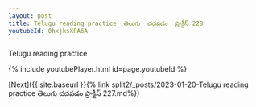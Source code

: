 ```yaml
---
layout: post
title: Telugu reading practice  తెలుగు  చదవడం  ప్రాక్టీస్ 228
youtubeId: 0hxjksXPA6A
---
```

 
 
Telugu reading practice
 
 
 
 
 


{% include youtubePlayer.html id=page.youtubeId %}
 
[Next]({{ site.baseurl }}{% link  split2/_posts/2023-01-20-Telugu reading practice  తెలుగు  చదవడం  ప్రాక్టీస్ 227.md%})
 
